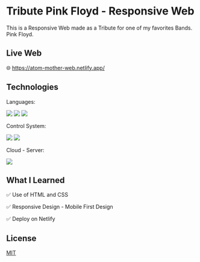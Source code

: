 # Tribute Pink Floyd - Responsive Web

This is a Responsive Web made as a Tribute for one of my favorites Bands. Pink Floyd.

## Live Web

🌐 <a target="_blank" href="https://atom-mother-web.netlify.app/" > https://atom-mother-web.netlify.app/ </a>


## Technologies
Languages:

<img src="https://img.shields.io/badge/CSS3-1572B6?style=for-the-badge&logo=css3&logoColor=white" /> <img src="https://img.shields.io/badge/HTML5-E34F26?style=for-the-badge&logo=html5&logoColor=white" />  <img src="https://img.shields.io/badge/JavaScript-323330?style=for-the-badge&logo=javascript&logoColor=F7DF1E" />
	
Control System:

<img src="https://img.shields.io/badge/GitHub-100000?style=for-the-badge&logo=github&logoColor=white" /> <img src="https://img.shields.io/badge/GIT-E44C30?style=for-the-badge&logo=git&logoColor=white" />

Cloud - Server:

<img src="https://img.shields.io/badge/Netlify-00C7B7?style=for-the-badge&logo=netlify&logoColor=white" />


## What I Learned

✅ Use of HTML and CSS

✅ Responsive Design - Mobile First Design

✅ Deploy on Netlify


## License

[MIT](https://choosealicense.com/licenses/mit/)

